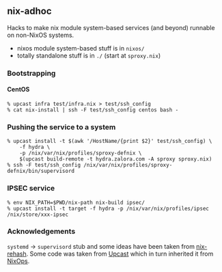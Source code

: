 ## nix-adhoc

Hacks to make nix module system-based services (and beyond) runnable on non-NixOS systems.

* nixos module system-based stuff is in `nixos/`
* totally standalone stuff is in `./` (start at `sproxy.nix`)

### Bootstrapping

#### CentOS

```console
% upcast infra test/infra.nix > test/ssh_config
% cat nix-install | ssh -F test/ssh_config centos bash -
```

### Pushing the service to a system

```console
% upcast install -t $(awk '/HostName/{print $2}' test/ssh_config) \
    -f hydra \
    -p /nix/var/nix/profiles/sproxy-defnix \
    $(upcast build-remote -t hydra.zalora.com -A sproxy sproxy.nix)
% ssh -F test/ssh_config /nix/var/nix/profiles/sproxy-defnix/bin/supervisord
```

### IPSEC service

```console
% env NIX_PATH=$PWD/nix-path nix-build ipsec/
% upcast install -t target -f hydra -p /nix/var/nix/profiles/ipsec /nix/store/xxx-ipsec
```

### Acknowledgements

`systemd` -> `supervisord` stub and some ideas have been taken from [nix-rehash](https://github.com/kiberpipa/nix-rehash).
Some code was taken from [Upcast](https://github.com/zalora/upcast) which in turn inherited it from [NixOps](https://github.com/nixos/nixops).
